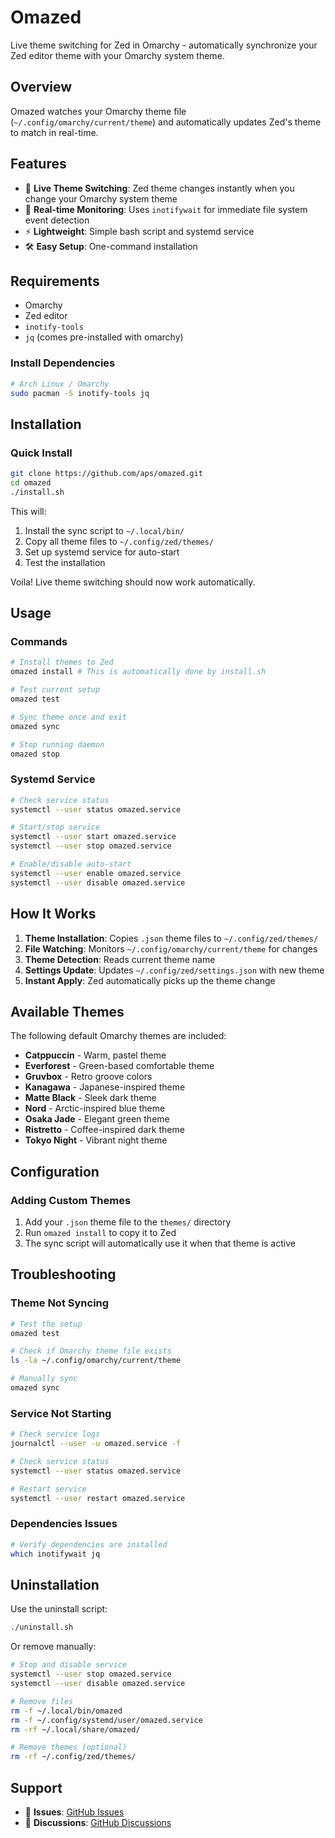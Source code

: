 # Omazed

Live theme switching for Zed in Omarchy - automatically synchronize your Zed editor theme with your Omarchy system theme.

## Overview

Omazed watches your Omarchy theme file (`~/.config/omarchy/current/theme`) and automatically updates Zed's theme to match in real-time.

## Features

- 🎨 **Live Theme Switching**: Zed theme changes instantly when you change your Omarchy system theme
- 🔄 **Real-time Monitoring**: Uses `inotifywait` for immediate file system event detection
- ⚡ **Lightweight**: Simple bash script and systemd service
- 🛠️ **Easy Setup**: One-command installation

## Requirements

- Omarchy
- Zed editor
- `inotify-tools`
- `jq` (comes pre-installed with omarchy)

### Install Dependencies

```bash
# Arch Linux / Omarchy
sudo pacman -S inotify-tools jq
```

## Installation

### Quick Install

```bash
git clone https://github.com/aps/omazed.git
cd omazed
./install.sh
```

This will:
1. Install the sync script to `~/.local/bin/`
2. Copy all theme files to `~/.config/zed/themes/`
3. Set up systemd service for auto-start
4. Test the installation

Voila! Live theme switching should now work automatically.

## Usage

### Commands
```bash
# Install themes to Zed
omazed install # This is automatically done by install.sh

# Test current setup
omazed test

# Sync theme once and exit
omazed sync

# Stop running daemon
omazed stop
```

### Systemd Service
```bash
# Check service status
systemctl --user status omazed.service

# Start/stop service
systemctl --user start omazed.service
systemctl --user stop omazed.service

# Enable/disable auto-start
systemctl --user enable omazed.service
systemctl --user disable omazed.service
```

## How It Works

1. **Theme Installation**: Copies `.json` theme files to `~/.config/zed/themes/`
2. **File Watching**: Monitors `~/.config/omarchy/current/theme` for changes
3. **Theme Detection**: Reads current theme name
4. **Settings Update**: Updates `~/.config/zed/settings.json` with new theme
5. **Instant Apply**: Zed automatically picks up the theme change

## Available Themes

The following default Omarchy themes are included:

- **Catppuccin** - Warm, pastel theme
- **Everforest** - Green-based comfortable theme
- **Gruvbox** - Retro groove colors
- **Kanagawa** - Japanese-inspired theme
- **Matte Black** - Sleek dark theme
- **Nord** - Arctic-inspired blue theme
- **Osaka Jade** - Elegant green theme
- **Ristretto** - Coffee-inspired dark theme
- **Tokyo Night** - Vibrant night theme

## Configuration

### Adding Custom Themes

1. Add your `.json` theme file to the `themes/` directory
2. Run `omazed install` to copy it to Zed
3. The sync script will automatically use it when that theme is active

## Troubleshooting

### Theme Not Syncing

```bash
# Test the setup
omazed test

# Check if Omarchy theme file exists
ls -la ~/.config/omarchy/current/theme

# Manually sync
omazed sync
```

### Service Not Starting

```bash
# Check service logs
journalctl --user -u omazed.service -f

# Check service status
systemctl --user status omazed.service

# Restart service
systemctl --user restart omazed.service
```

### Dependencies Issues

```bash
# Verify dependencies are installed
which inotifywait jq
```

## Uninstallation
Use the uninstall script:
```bash
./uninstall.sh
```
Or remove manually:
```bash
# Stop and disable service
systemctl --user stop omazed.service
systemctl --user disable omazed.service

# Remove files
rm -f ~/.local/bin/omazed
rm -f ~/.config/systemd/user/omazed.service
rm -rf ~/.local/share/omazed/

# Remove themes (optional)
rm -rf ~/.config/zed/themes/
```

## Support

- 🐛 **Issues**: [GitHub Issues](https://github.com/aps/omazed/issues)
- 💬 **Discussions**: [GitHub Discussions](https://github.com/aps/omazed/discussions)